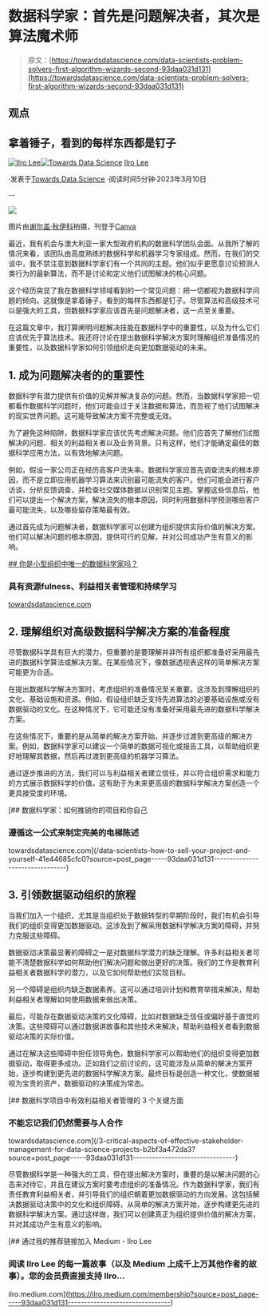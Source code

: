 # 数据科学家：首先是问题解决者，其次是算法魔术师

> 原文：[https://towardsdatascience.com/data-scientists-problem-solvers-first-algorithm-wizards-second-93daa031d131](https://towardsdatascience.com/data-scientists-problem-solvers-first-algorithm-wizards-second-93daa031d131)

## 观点

## 拿着锤子，看到的每样东西都是钉子

[](https://ilro.medium.com/?source=post_page-----93daa031d131--------------------------------)[![Ilro Lee](../Images/01960325191a3b4477d6724cf1da88e4.png)](https://ilro.medium.com/?source=post_page-----93daa031d131--------------------------------)[](https://towardsdatascience.com/?source=post_page-----93daa031d131--------------------------------)[![Towards Data Science](../Images/a6ff2676ffcc0c7aad8aaf1d79379785.png)](https://towardsdatascience.com/?source=post_page-----93daa031d131--------------------------------) [Ilro Lee](https://ilro.medium.com/?source=post_page-----93daa031d131--------------------------------)

·发表于[Towards Data Science](https://towardsdatascience.com/?source=post_page-----93daa031d131--------------------------------) ·阅读时间5分钟·2023年3月10日

--

![](../Images/b94f34d529c5565de2e4312321cfedc6.png)

图片由[谢尔盖·秋伊科](https://www.canva.com/design/DAFcxxZK2c0/NElLV0rZr0j-co1budgsGQ/edit#)拍摄，刊登于[Canva](https://www.canva.com/)

最近，我有机会与澳大利亚一家大型政府机构的数据科学团队会面。从我所了解的情况来看，该团队由高度熟练的数据科学和机器学习专家组成。然而，在我们的交谈中，我不禁注意到数据科学家们有一个共同的主题。他们似乎更愿意讨论预测人类行为的最新算法，而不是讨论和定义他们试图解决的核心问题。

这个经历突显了我在数据科学领域看到的一个常见问题：把一切都视为数据科学问题的倾向。这就像是拿着锤子，看到的每样东西都是钉子。尽管算法和高级技术可以是强大的工具，但数据科学家应该首先是问题解决者，这一点至关重要。

在这篇文章中，我打算阐明问题解决技能在数据科学中的重要性，以及为什么它们应该优先于算法技术。我还将讨论在提出数据科学解决方案时理解组织准备情况的重要性，以及数据科学家如何引领组织走向更加数据驱动的未来。

## 1\. 成为问题解决者的的重要性

数据科学有潜力提供有价值的见解并解决复杂的问题。然而，当数据科学家把一切都看作数据科学问题时，他们可能会过于关注数据和算法，而忽视了他们试图解决的现实世界问题。这可能导致解决方案不完整或无效。

为了避免这种陷阱，数据科学家应该优先考虑解决问题。他们应首先了解他们试图解决的问题、相关的利益相关者以及业务背景。只有这样，他们才能确定最佳的数据科学应用方法，以有效地解决问题。

例如，假设一家公司正在经历高客户流失率。数据科学家应首先调查流失的根本原因，而不是立即应用机器学习算法来识别最可能流失的客户。他们可能会进行客户访谈，分析反馈调查，并检查社交媒体数据以识别常见主题。掌握这些信息后，他们可以提出一个解决方案，解决流失的根本原因，同时利用数据科学预测哪些客户最可能流失，以及哪些留存策略最有效。

通过首先成为问题解决者，数据科学家可以创建为组织提供实际价值的解决方案。他们可以解决问题的根本原因，提供可行的见解，并对公司成功产生有意义的影响。

[## 你是小型组织中唯一的数据科学家吗？](/are-you-the-only-data-scientist-in-a-small-organization-61152dd6eb41?source=post_page-----93daa031d131--------------------------------)

### 具有资源fulness、利益相关者管理和持续学习

[towardsdatascience.com](/are-you-the-only-data-scientist-in-a-small-organization-61152dd6eb41?source=post_page-----93daa031d131--------------------------------)

## 2. 理解组织对高级数据科学解决方案的准备程度

尽管数据科学具有巨大的潜力，但重要的是要理解并非所有组织都准备好采用最先进的数据科学算法或解决方案。在某些情况下，像数据透视表这样的简单解决方案可能更为合适。

在提出数据科学解决方案时，考虑组织的准备情况至关重要。这涉及到理解组织的文化、基础设施和资源。例如，假设组织缺乏支持先进算法的必要基础设施或没有数据驱动的文化。在这种情况下，它可能还没有准备好采用最先进的数据科学解决方案。

在这些情况下，重要的是从简单的解决方案开始，并逐步过渡到更高级的解决方案。例如，数据科学家可以建议一个简单的数据可视化或报告工具，以帮助组织更好地理解其数据，然后再过渡到更高级的机器学习算法。

通过逐步推进的方法，我们可以与利益相关者建立信任，并以符合组织需求和能力的方式展示数据科学的价值。这有助于为未来更高级的数据科学解决方案创造一个更具接受度的环境。

[](/data-scientists-how-to-sell-your-project-and-yourself-41e44685cfc0?source=post_page-----93daa031d131--------------------------------) [## 数据科学家：如何推销你的项目和你自己

### 遵循这一公式来制定完美的电梯陈述

towardsdatascience.com](/data-scientists-how-to-sell-your-project-and-yourself-41e44685cfc0?source=post_page-----93daa031d131--------------------------------)

## 3\. 引领数据驱动组织的旅程

当我们加入一个组织，尤其是当组织处于数据转型的早期阶段时，我们有机会引导我们的组织变得更加数据驱动。这涉及到了解采用数据科学解决方案的障碍，并努力克服这些障碍。

数据驱动决策最显著的障碍之一是对数据科学潜力的缺乏理解。许多利益相关者可能不清楚数据科学如何帮助他们解决问题和做出更好的决策。我们的工作是教育利益相关者数据科学的潜力，以及它如何帮助他们实现目标。

另一个障碍是组织内缺乏数据素养。这可以通过培训计划和教育举措来解决，帮助利益相关者理解如何使用数据来做出决策。

最后，可能存在数据驱动决策的文化障碍，比如对数据缺乏信任或偏好基于直觉的决策。这些障碍可以通过数据讲故事和其他技术来解决，帮助利益相关者看到数据驱动决策的实际价值。

通过在解决这些障碍中担任领导角色，数据科学家可以帮助他们的组织变得更加数据驱动，取得更多成功。正如我们之前讨论的，这可能涉及从简单的解决方案开始，逐步构建到更先进的数据科学解决方案。最终目标是创造一种文化，使数据被视为宝贵的资产，数据驱动的决策成为常态。

[](/3-critical-aspects-of-effective-stakeholder-management-for-data-science-projects-b2bf3a472da3?source=post_page-----93daa031d131--------------------------------) [## 数据科学项目中有效利益相关者管理的 3 个关键方面

### 不能忘记我们仍然需要与人合作

towardsdatascience.com](/3-critical-aspects-of-effective-stakeholder-management-for-data-science-projects-b2bf3a472da3?source=post_page-----93daa031d131--------------------------------)

尽管数据科学是一种强大的工具，但在提出解决方案时，重要的是以解决问题的心态来对待它，并且在建议方案时要考虑组织的准备情况。作为数据科学家，我们有责任教育利益相关者，并引导我们的组织朝着更加数据驱动的方向发展。这包括解决数据驱动决策中的文化和组织障碍，从简单的解决方案开始，逐步构建更先进的数据科学解决方案。通过这样做，我们可以创建真正为组织提供价值的解决方案，并对其成功产生有意义的影响。

[](https://ilro.medium.com/membership?source=post_page-----93daa031d131--------------------------------) [## 通过我的推荐链接加入 Medium - Ilro Lee

### 阅读 Ilro Lee 的每一篇故事（以及 Medium 上成千上万其他作者的故事）。您的会员费直接支持 Ilro…

ilro.medium.com](https://ilro.medium.com/membership?source=post_page-----93daa031d131--------------------------------)
